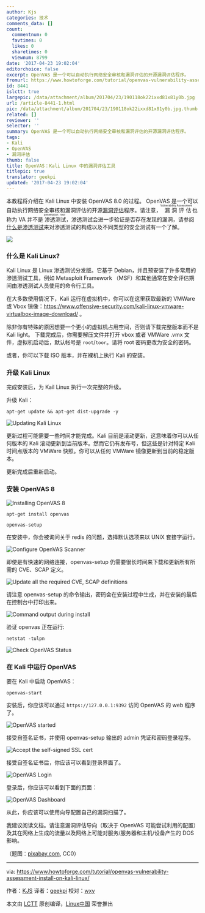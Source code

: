 ```yaml
---
author: Kjs
categories: 技术
comments_data: []
count:
  commentnum: 0
  favtimes: 0
  likes: 0
  sharetimes: 0
  viewnum: 8799
date: '2017-04-23 19:02:04'
editorchoice: false
excerpt: OpenVAS 是一个可以自动执行网络安全审核和漏洞评估的开源漏洞评估程序。
fromurl: https://www.howtoforge.com/tutorial/openvas-vulnerability-assessment-install-on-kali-linux/
id: 8441
islctt: true
largepic: /data/attachment/album/201704/23/190118ok22ixxd81x81y0b.jpg
url: /article-8441-1.html
pic: /data/attachment/album/201704/23/190118ok22ixxd81x81y0b.jpg.thumb.jpg
related: []
reviewer: ''
selector: ''
summary: OpenVAS 是一个可以自动执行网络安全审核和漏洞评估的开源漏洞评估程序。
tags:
- Kali
- OpenVAS
- 漏洞评估
thumb: false
title: OpenVAS：Kali Linux 中的漏洞评估工具
titlepic: true
translator: geekpi
updated: '2017-04-23 19:02:04'
---
```


本教程将介绍在 Kali Linux 中安装 OpenVAS 8.0 的过程。 OpenVAS 是一个可以自动执行网络安全审核和漏洞评估的开源[漏洞评估](https://www.aptive.co.uk/vulnerability-assessment/)程序。请注意，<ruby> 漏洞评估 <rp>  （ </rp> <rt>  Vulnerability Assessment </rt> <rp>  ） </rp></ruby>也称为 VA 并不是<ruby> 渗透测试 <rp>  （ </rp> <rt>  penetration test </rt> <rp>  ） </rp></ruby>，渗透测试会进一步验证是否存在发现的漏洞，请参阅[什么是渗透测试](https://www.aptive.co.uk/penetration-testing/)来对渗透测试的构成以及不同类型的安全测试有一个了解。


![](/data/attachment/album/201704/23/190118ok22ixxd81x81y0b.jpg)


### 什么是 Kali Linux?


Kali Linux 是 Linux 渗透测试分发版。它基于 Debian，并且预安装了许多常用的渗透测试工具，例如 Metasploit Framework （MSF）和其他通常在安全评估期间由渗透测试人员使用的命令行工具。


在大多数使用情况下，Kali 运行在虚拟机中，你可以在这里获取最新的 VMWare 或 Vbox 镜像：<https://www.offensive-security.com/kali-linux-vmware-virtualbox-image-download/> 。


除非你有特殊的原因想要一个更小的虚拟机占用空间，否则请下载完整版本而不是 Kali light。 下载完成后，你需要解压文件并打开 vbox 或者 VMWare .vmx 文件，虚拟机启动后，默认帐号是 `root`/`toor`。请将 root 密码更改为安全的密码。


或者，你可以下载 ISO 版本，并在裸机上执行 Kali 的安装。


### 升级 Kali Linux


完成安装后，为 Kail Linux 执行一次完整的升级。


升级 Kali：



```
apt-get update && apt-get dist-upgrade -y

```

![Updating Kali Linux](/data/attachment/album/201704/23/190207mnb2ypo7yx2bww7y.png)


更新过程可能需要一些时间才能完成。Kali 目前是滚动更新，这意味着你可以从任何版本的 Kali 滚动更新到当前版本。然而它仍有发布号，但这些是针对特定 Kali 时间点版本的 VMWare 快照。你可以从任何 VMWare 镜像更新到当前的稳定版本。


更新完成后重新启动。


### 安装 OpenVAS 8


![Installing OpenVAS 8](/data/attachment/album/201704/23/190209dazzlhkk6xh5t9ui.png)



```
apt-get install openvas

openvas-setup

```

在安装中，你会被询问关于 redis 的问题，选择默认选项来以 UNIX 套接字运行。


![Configure OpenVAS Scanner](/data/attachment/album/201704/23/190212kd711kucgvod75ok.png)


即使是有快速的网络连接，openvas-setup 仍需要很长时间来下载和更新所有所需的 CVE、SCAP 定义。


![Update all the required CVE, SCAP definitions](/data/attachment/album/201704/23/190219cvpqtltfpjkmqixv.png)


请注意 openvas-setup 的命令输出，密码会在安装过程中生成，并在安装的最后在控制台中打印出来。


![Command output during install](/data/attachment/album/201704/23/190225qe3iqwk0bmaqmmgv.png)


验证 openvas 正在运行:



```
netstat -tulpn

```

![Check OpenVAS Status](/data/attachment/album/201704/23/190228a9xjdcdttr6aw55j.png)


### 在 Kali 中运行 OpenVAS


要在 Kali 中启动 OpenVAS：



```
openvas-start

```

安装后，你应该可以通过 `https://127.0.0.1:9392` 访问 OpenVAS 的 web 程序了。


![OpenVAS started](/data/attachment/album/201704/23/190229zxh0nhhbn1vvnv31.png)


接受自签名证书，并使用 openvas-setup 输出的 admin 凭证和密码登录程序。


![Accept the self-signed SSL cert](/data/attachment/album/201704/23/190232fgokek2ggg95e0vk.png)


接受自签名证书后，你应该可以看到登录界面了。


![OpenVAS Login](/data/attachment/album/201704/23/190235vm3rjmxf6vi131ez.png)


登录后，你应该可以看到下面的页面：


![OpenVAS Dashboard](/data/attachment/album/201704/23/190237jb28dinhsnh0e8t8.png)


从此，你应该可以使用向导配置自己的漏洞扫描了。


我建议阅读文档。请注意漏洞评估导向（取决于 OpenVAS 可能尝试利用的配置）及其在网络上生成的流量以及网络上可能对服务/服务器和主机/设备产生的 DOS 影响。


（题图：[pixabay.com](http://www.pixabay.com/), CC0）




---


via: <https://www.howtoforge.com/tutorial/openvas-vulnerability-assessment-install-on-kali-linux/>


作者：[KJS](https://www.howtoforge.com/tutorial/openvas-vulnerability-assessment-install-on-kali-linux/) 译者：[geekpi](https://github.com/geekpi) 校对：[wxy](https://github.com/wxy)


本文由 [LCTT](https://github.com/LCTT/TranslateProject) 原创编译，[Linux中国](https://linux.cn/) 荣誉推出